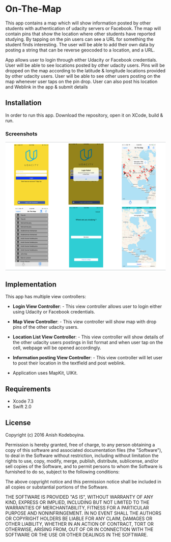 # On-The-Map

This app contains a map which will show information posted by other students with authentication of udacity servers or Facebook. The map will contain pins that show the location where other students have reported studying. By tapping on the pin users can see a URL for something the student finds interesting. The user will be able to add their own data by posting a string that can be reverse geocoded to a location, and a URL.

App allows user to login through either Udacity or Facebook credentials. User will be able to see locations posted by other udacity users. Pins will be dropped on the map according to the latitude & longitude locations provided by other udacity users. User will be able to see other users posting on the map whenever user taps on the pin drop. User can also post his location and Weblink in the app & submit details    


## Installation
In order to run this app. Download the repository, open it on XCode, build & run.


### Screenshots
![alt tag](https://github.com/kak2008/On-The-Map/blob/master/Screen%20shots/Screen%20Shot.png)

## Implementation
This app has multiple view controllers:
- __Login View Controller__: - This view controller allows user to login either using Udacity or Facebook credentials. 

- __Map View Controller__: - This view controller will show map with drop pins of the other udacity users.   

- __Location List View Controller__: - This view controller will show details of the other udacity users postings in list format and when user tap on the cell, webpage will be opened accordingly.
 
- __Information posting View Controller__: - This view controller will let user to post their location in the textfield and post weblink.     

- Application uses MapKit, UIKit.

## Requirements
* Xcode 7.3
* Swift 2.0

## License
Copyright (c) 2016 Anish Kodeboyina.

Permission is hereby granted, free of charge, to any person obtaining a copy of this software and associated documentation files (the "Software"), to deal in the Software without restriction, including without limitation the rights to use, copy, modify, merge, publish, distribute, sublicense, and/or sell copies of the Software, and to permit persons to whom the Software is furnished to do so, subject to the following conditions:

The above copyright notice and this permission notice shall be included in all copies or substantial portions of the Software.

THE SOFTWARE IS PROVIDED "AS IS", WITHOUT WARRANTY OF ANY KIND, EXPRESS OR IMPLIED, INCLUDING BUT NOT LIMITED TO THE WARRANTIES OF MERCHANTABILITY, FITNESS FOR A PARTICULAR PURPOSE AND NONINFRINGEMENT. IN NO EVENT SHALL THE AUTHORS OR COPYRIGHT HOLDERS BE LIABLE FOR ANY CLAIM, DAMAGES OR OTHER LIABILITY, WHETHER IN AN ACTION OF CONTRACT, TORT OR OTHERWISE, ARISING FROM, OUT OF OR IN CONNECTION WITH THE SOFTWARE OR THE USE OR OTHER DEALINGS IN THE SOFTWARE.
